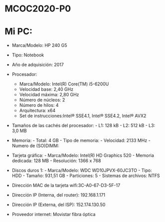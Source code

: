 # MCOC2020-P0
# Mi PC:
- Marca/Modelo: HP 240 G5 
- Tipo: Notebook
- Año de adquisición: 2017 
- Procesador: 
  - Marca/Modelo: Intel(R) Core(TM) i5-6200U 
  - Velocidad base: 2,40 GHz
  - Velocidad máxima: 2,80 GHz
  - Número de núcleos: 2
  - Número de hilos: 4
  - Arquitectura: x64
  - Set de instrucciones:Intel® SSE4.1, Intel® SSE4.2, Intel® AVX2
              
- Tamaños de las cachés del procesador: 
                                        - L1: 128 kB
                                        - L2: 512 kB
                                        - L3: 3,0 MB
                                        
- Memoria: 
           - Total: 4 GB
           - Tipo de memoria: 
           - Velocidad: 2133 MHz
           - Numero de (SO)DIMM:
           
- Tarjeta gráfica: 
                   - Marca/Modelo: Intel(R) HD Graphics 520
                   - Memoria dedicada: 128 MB 
                   - Resolución: 1366 x 768
                   
- Discos duros 1:
                  - Marca/Modelo: WDC WD10JPVX-60JC3TO 
                  - Tipo: HDD
                  - Tamaño: 931,51 GB
                  - Particiones: 5
                  - Sistemas de archivos: NTFS
                  
- Dirección MAC de la tarjeta wifi:3C-A0-67-D3-5F-17
- Dirección IP (Interna, del router): 192.168.1.171
- Dirección IP (Externa, del ISP): 152.174.130.50
- Proveedor internet: Movistar fibra óptica

